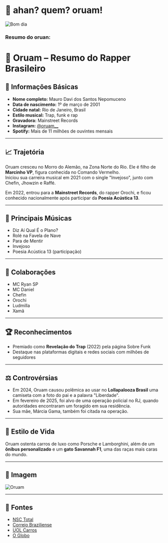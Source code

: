 # 🌅 ahan? quem? oruam!
![Bom dia](https://th.bing.com/th/id/OIP.6cBTiqWzzJH-mvcJKVSkZwHaE8?pid=ImgDetMain)
### Resumo do oruan: 
# 🎤 Oruam – Resumo do Rapper Brasileiro

## 👤 Informações Básicas

- **Nome completo:** Mauro Davi dos Santos Nepomuceno  
- **Data de nascimento:** 1º de março de 2001  
- **Cidade natal:** Rio de Janeiro, Brasil  
- **Estilo musical:** Trap, funk e rap  
- **Gravadora:** Mainstreet Records  
- **Instagram:** [@oruam__](https://instagram.com/oruam__)  
- **Spotify:** Mais de 11 milhões de ouvintes mensais

---

## 📈 Trajetória

Oruam cresceu no Morro do Alemão, na Zona Norte do Rio. Ele é filho de **Marcinho VP**, figura conhecida no Comando Vermelho.  
Iniciou sua carreira musical em 2021 com o single "Invejoso", junto com Chefin, Jhowzin e Raffé.  

Em 2022, entrou para a **Mainstreet Records**, do rapper Orochi, e ficou conhecido nacionalmente após participar da **Poesia Acústica 13**.

---

## 🎵 Principais Músicas

- Diz Aí Qual É o Plano?
- Rolé na Favela de Nave
- Para de Mentir
- Invejoso
- Poesia Acústica 13 (participação)

---

## 🤝 Colaborações

- MC Ryan SP  
- MC Daniel  
- Chefin  
- Orochi  
- Ludmilla  
- Xamã

---

## 🏆 Reconhecimentos

- Premiado como **Revelação do Trap** (2022) pela página Sobre Funk
- Destaque nas plataformas digitais e redes sociais com milhões de seguidores

---

## ⚖️ Controvérsias

- Em 2024, Oruam causou polêmica ao usar no **Lollapalooza Brasil** uma camiseta com a foto do pai e a palavra "Liberdade".
- Em fevereiro de 2025, foi alvo de uma operação policial no RJ, quando autoridades encontraram um foragido em sua residência.
- Sua mãe, Márcia Gama, também foi citada na operação.

---

## 💎 Estilo de Vida

Oruam ostenta carros de luxo como Porsche e Lamborghini, além de um **ônibus personalizado** e um **gato Savannah F1**, uma das raças mais caras do mundo.

---

## 📸 Imagem

![Oruam](https://images.openai.com/thumbnails/1693c82c5ea5a1d28fbc4c4e1087b8eb.jpeg)

---

## 🔗 Fontes

- [NSC Total](https://www.nsctotal.com.br/noticias/quem-e-oruam-e-sua-historia-de-polemicas-luxo-sucesso-e-prisao)
- [Correio Braziliense](https://www.correiobraziliense.com.br/diversao-e-arte/2024/03/6825096-saiba-quem-e-oruam-trapper-filho-de-marcinho-vp-do-comando-vermelho.html)
- [UOL Carros](https://www.uol.com.br/carros/noticias/redacao/2024/01/24/rapper-filho-de-marcinho-vp-coleciona-carros-milionarios-veja-os-modelos.htm)
- [O Globo](https://oglobo.globo.com/rio/noticia/2025/02/26/saiba-quem-e-o-rapper-oruam-alvo-de-operacao-policial-no-rio.ghtml)
